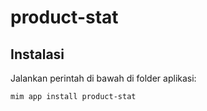 # product-stat

## Instalasi

Jalankan perintah di bawah di folder aplikasi:

```
mim app install product-stat
```

